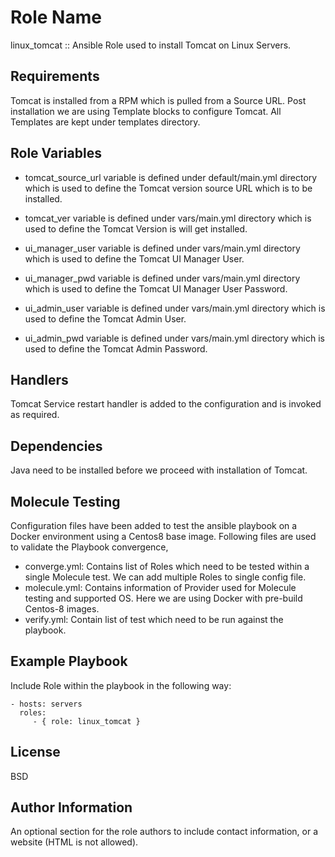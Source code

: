 Role Name
=========

linux_tomcat :: Ansible Role used to install Tomcat on Linux Servers.

Requirements
------------

Tomcat is installed from a RPM which is pulled from a Source URL. Post installation we are using Template blocks to configure Tomcat. All Templates are kept under templates directory.

Role Variables
--------------

* tomcat_source_url variable is defined under default/main.yml directory which is used to define the Tomcat version source URL which is to be installed.

* tomcat_ver variable is defined under vars/main.yml directory which is used to define the Tomcat Version is will get installed.

* ui_manager_user variable is defined under vars/main.yml directory which is used to define the Tomcat UI Manager User.

* ui_manager_pwd variable is defined under vars/main.yml directory which is used to define the Tomcat UI Manager User Password.

* ui_admin_user variable is defined under vars/main.yml directory which is used to define the Tomcat Admin User.

* ui_admin_pwd variable is defined under vars/main.yml directory which is used to define the Tomcat Admin Password.

Handlers
--------

Tomcat Service restart handler is added to the configuration and is invoked as required.

Dependencies
------------

Java need to be installed before we proceed with installation of Tomcat.

Molecule Testing
----------------

Configuration files have been added to test the ansible playbook on a Docker environment using a Centos8 base image. Following files are used to validate the Playbook convergence,

  * converge.yml: Contains list of Roles which need to be tested within a single Molecule test. We can add multiple Roles to single config file.
  * molecule.yml: Contains information of Provider used for Molecule testing and supported OS. Here we are using Docker with pre-build Centos-8 images.
  * verify.yml: Contain list of test which need to be run against the playbook.

Example Playbook
----------------

Include Role within the playbook in the following way:

    - hosts: servers
      roles:
         - { role: linux_tomcat }

License
-------

BSD

Author Information
------------------

An optional section for the role authors to include contact information, or a website (HTML is not allowed).
